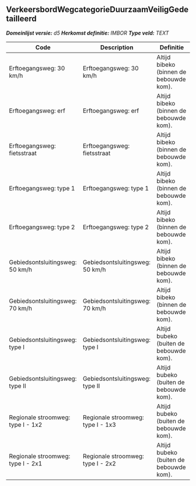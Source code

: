 ﻿## VerkeersbordWegcategorieDuurzaamVeiligGedetailleerd

*__Domeinlijst versie:__ d5*
*__Herkomst definitie:__ IMBOR*
*__Type veld:__ TEXT*

|__Code__ |__Description__ |__Definitie__	|
|	---	|	---	|   ---	| 
| Erftoegangsweg: 30 km/h | Erftoegangsweg: 30 km/h | Altijd bibeko (binnen de bebouwde kom). |
| Erftoegangsweg: erf | Erftoegangsweg: erf | Altijd bibeko (binnen de bebouwde kom). |
| Erftoegangsweg: fietsstraat | Erftoegangsweg: fietsstraat | Altijd bibeko (binnen de bebouwde kom). |
| Erftoegangsweg: type 1 | Erftoegangsweg: type 1 | Altijd bibeko (binnen de bebouwde kom). |
| Erftoegangsweg: type 2 | Erftoegangsweg: type 2 | Altijd bibeko (binnen de bebouwde kom). |
| Gebiedsontsluitingsweg: 50 km/h | Gebiedsontsluitingsweg: 50 km/h | Altijd bibeko (binnen de bebouwde kom). |
| Gebiedsontsluitingsweg: 70 km/h | Gebiedsontsluitingsweg: 70 km/h | Altijd bibeko (binnen de bebouwde kom). |
| Gebiedsontsluitingsweg: type I | Gebiedsontsluitingsweg: type I | Altijd bubeko (buiten de bebouwde kom). |
| Gebiedsontsluitingsweg: type II | Gebiedsontsluitingsweg: type II | Altijd bubeko (buiten de bebouwde kom). |
| Regionale stroomweg: type I - 1x2 | Regionale stroomweg: type I - 1x3 | Altijd bubeko (buiten de bebouwde kom). |
| Regionale stroomweg: type I - 2x1 | Regionale stroomweg: type I - 2x2 | Altijd bubeko (buiten de bebouwde kom). |
